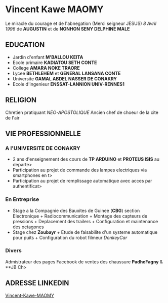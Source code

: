 # Vincent Kawe MAOMY
Le miracle du courage et de l'abnegation (Merci seigneur JESUS)
*8 Avril 1996* de **AUGUSTIN** et de **NONHON SENY DELPHINE MALE**
## EDUCATION
+ Jardin d'enfant **M'BALLOU KEITA**
+ Ecole primaire **KADIATOU SETH CONTE**
+ College **AMARA NOKE TRAORE**
+ Lycee **BETHLEHEM** et **GENERAL LANSANA CONTE** 
+ Universite **GAMAL ABDEL NASSER DE CONAKRY**
+ Ecole d'ingenieur **ENSSAT-LANNION UNIV-RENNES1**
## RELIGION
Chretien pratiquant *NEO-APOSTOLIQUE*
Ancien chef de choeur de la cite de l'air
## VIE PROFESSIONNELLE
### A l'UNIVERSITE DE CONAKRY
+ 2 ans d'enseignement des cours de **TP ARDUINO** et **PROTEUS ISIS** au departe>
+ Participation au projet de commande des lampes electriques via smartphones en t>
+ Participation au projet de remplissage automatique avec acces par authentificat>
### En Entreprise
+ Stage a la Compagnie des Bauxites de Guinee (**CBG**) section Electronique
        + Radiocommunication
        + Montage des capteurs de pressions
        + Deplacement des trailers
        + Configuration et maintenance des octagones
+ Stage chez **Zoubayr**
        + Etude de faisabilite d'un systeme automatique pour puits
        + Configuration du robot filmeur *DonkeyCar*
### Divers 
Admistrateur des pages Facebook de ventes des chaussure **PadheFagny** & **JB Ch>
## ADRESSE LINKEDIN
[Vincent-Kawe-MAOMY](https://www.linkedin.com/in/vincent-kawe-maomy-a59602183/)
